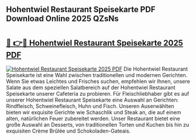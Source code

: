 ## Hohentwiel Restaurant Speisekarte PDF Download Online 2025 QZsNs

# <h2><a href="http://gcbng5.nevu.top/?p=Hohentwiel+Restaurant+Speisekarte">🔗 👉🔴 Hohentwiel Restaurant Speisekarte 2025 PDF</a></h2>

[![Hohentwiel Restaurant Speisekarte 2025 PDF](https://i.imgur.com/dBaPXMq.png)](http://gcbng5.nevu.top/?p=Hohentwiel+Restaurant+Speisekarte)
Die Hohentwiel Restaurant Speisekarte ist eine Wahl zwischen traditionellen und modernen Gerichten. Wenn Sie etwas Leichtes und Frisches suchen, empfehlen wir Ihnen, unsere Salate aus dem speziellen Salatbereich auf der Hohentwiel Restaurant Speisekarte unserer Cafeteria zu probieren. Für Fleischliebhaber gibt es auf unserer Hohentwiel Restaurant Speisekarte eine Auswahl an Gerichten: Rindfleisch, Schweinefleisch, Huhn und Fisch. Unseren Auserwählten bieten wir exquisite Gerichte wie Schaschlik und Steak an, die auf einem alten, natürlichen Feuer zubereitet werden. Unser Restaurant bietet eine große Auswahl an Desserts, von traditionellen Torten und Kuchen bis hin zu exquisiten Crème Brûlée und Schokoladen-Gateais.
